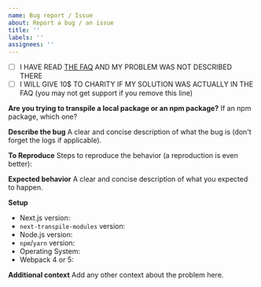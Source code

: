 ```yaml
---
name: Bug report / Issue
about: Report a bug / an issue
title: ''
labels: ''
assignees: ''
---
```


- [ ] I HAVE READ [THE FAQ](https://github.com/martpie/next-transpile-modules#faq) AND MY PROBLEM WAS NOT DESCRIBED THERE
- [ ] I WILL GIVE 10$ TO CHARITY IF MY SOLUTION WAS ACTUALLY IN THE FAQ (you may not get support if you remove this line)

**Are you trying to transpile a local package or an npm package?**
If an npm package, which one?

**Describe the bug**
A clear and concise description of what the bug is (don't forget the logs if applicable).

**To Reproduce**
Steps to reproduce the behavior (a reproduction is even better):

**Expected behavior**
A clear and concise description of what you expected to happen.

**Setup**

- Next.js version:
- `next-transpile-modules` version:
- Node.js version:
- `npm`/`yarn` version:
- Operating System:
- Webpack 4 or 5:

**Additional context**
Add any other context about the problem here.
